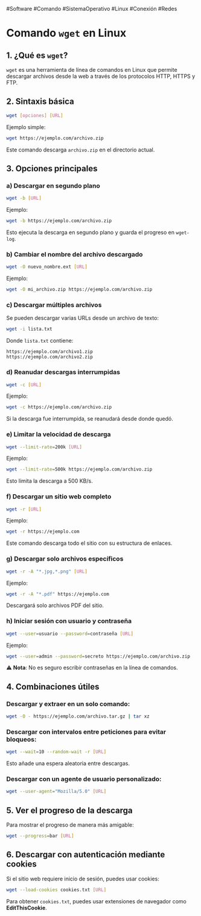 #Software #Comando #SistemaOperativo #Linux #Conexión #Redes 
# Comando `wget` en Linux

## 1. ¿Qué es `wget`?

`wget` es una herramienta de línea de comandos en Linux que permite descargar archivos desde la web a través de los protocolos HTTP, HTTPS y FTP.

## 2. Sintaxis básica

```bash
wget [opciones] [URL]
```

Ejemplo simple:

```bash
wget https://ejemplo.com/archivo.zip
```

Este comando descarga `archivo.zip` en el directorio actual.

## 3. Opciones principales

### a) Descargar en segundo plano

```bash
wget -b [URL]
```

Ejemplo:

```bash
wget -b https://ejemplo.com/archivo.zip
```

Esto ejecuta la descarga en segundo plano y guarda el progreso en `wget-log`.

### b) Cambiar el nombre del archivo descargado

```bash
wget -O nuevo_nombre.ext [URL]
```

Ejemplo:

```bash
wget -O mi_archivo.zip https://ejemplo.com/archivo.zip
```

### c) Descargar múltiples archivos

Se pueden descargar varias URLs desde un archivo de texto:

```bash
wget -i lista.txt
```

Donde `lista.txt` contiene:

```
https://ejemplo.com/archivo1.zip
https://ejemplo.com/archivo2.zip
```

### d) Reanudar descargas interrumpidas

```bash
wget -c [URL]
```

Ejemplo:

```bash
wget -c https://ejemplo.com/archivo.zip
```

Si la descarga fue interrumpida, se reanudará desde donde quedó.

### e) Limitar la velocidad de descarga

```bash
wget --limit-rate=200k [URL]
```

Ejemplo:

```bash
wget --limit-rate=500k https://ejemplo.com/archivo.zip
```

Esto limita la descarga a 500 KB/s.

### f) Descargar un sitio web completo

```bash
wget -r [URL]
```

Ejemplo:

```bash
wget -r https://ejemplo.com
```

Este comando descarga todo el sitio con su estructura de enlaces.

### g) Descargar solo archivos específicos

```bash
wget -r -A "*.jpg,*.png" [URL]
```

Ejemplo:

```bash
wget -r -A "*.pdf" https://ejemplo.com
```

Descargará solo archivos PDF del sitio.

### h) Iniciar sesión con usuario y contraseña

```bash
wget --user=usuario --password=contraseña [URL]
```

Ejemplo:

```bash
wget --user=admin --password=secreto https://ejemplo.com/archivo.zip
```

⚠️ **Nota**: No es seguro escribir contraseñas en la línea de comandos.

## 4. Combinaciones útiles

### Descargar y extraer en un solo comando:

```bash
wget -O - https://ejemplo.com/archivo.tar.gz | tar xz
```

### Descargar con intervalos entre peticiones para evitar bloqueos:

```bash
wget --wait=10 --random-wait -r [URL]
```

Esto añade una espera aleatoria entre descargas.

### Descargar con un agente de usuario personalizado:

```bash
wget --user-agent="Mozilla/5.0" [URL]
```

## 5. Ver el progreso de la descarga

Para mostrar el progreso de manera más amigable:

```bash
wget --progress=bar [URL]
```

## 6. Descargar con autenticación mediante cookies

Si el sitio web requiere inicio de sesión, puedes usar cookies:

```bash
wget --load-cookies cookies.txt [URL]
```

Para obtener `cookies.txt`, puedes usar extensiones de navegador como **EditThisCookie**.